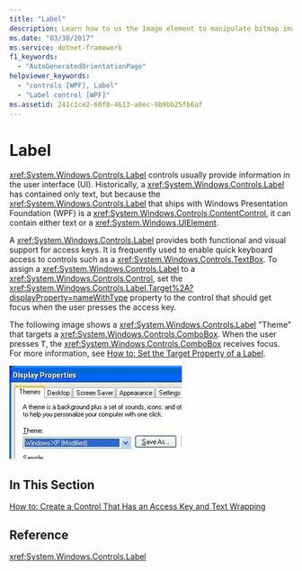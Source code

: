 ```yaml
---
title: "Label"
description: Learn how to us the Image element to manipulate bitmap images in a Windows Presentation Foundation (WPF) application.
ms.date: "03/30/2017"
ms.service: dotnet-framework
f1_keywords: 
  - "AutoGeneratedOrientationPage"
helpviewer_keywords: 
  - "controls [WPF], Label"
  - "Label control [WPF]"
ms.assetid: 241c1ce2-60f8-4613-a0ec-9b9bb25fb6af
---
```

# Label

<xref:System.Windows.Controls.Label> controls usually provide information in the user interface (UI).  Historically, a <xref:System.Windows.Controls.Label> has contained only text, but because the <xref:System.Windows.Controls.Label> that ships with Windows Presentation Foundation (WPF) is a <xref:System.Windows.Controls.ContentControl>, it can contain either text or a <xref:System.Windows.UIElement>.  
  
 A <xref:System.Windows.Controls.Label> provides both functional and visual support for access keys. It is frequently used to enable quick keyboard access to controls such as a <xref:System.Windows.Controls.TextBox>. To assign a <xref:System.Windows.Controls.Label> to a <xref:System.Windows.Controls.Control>, set the <xref:System.Windows.Controls.Label.Target%2A?displayProperty=nameWithType> property to the control that should get focus when the user presses the access key.  
  
 The following image shows a <xref:System.Windows.Controls.Label> "Theme" that targets a <xref:System.Windows.Controls.ComboBox>.  When the user presses <kbd>T</kbd>, the <xref:System.Windows.Controls.ComboBox> receives focus.  For more information, see [How to: Set the Target Property of a Label](/previous-versions/dotnet/netframework-3.5/ms752101(v=vs.90)).  
  
 ![Screenshot of Display Properties dialog showing labeled by usage.](./media/label/display-properties-labeled-by.png "LabeledBy")  
  
## In This Section  

 [How to: Create a Control That Has an Access Key and Text Wrapping](how-to-create-a-control-that-has-an-access-key-and-text-wrapping.md)  
  
## Reference  

 <xref:System.Windows.Controls.Label>
